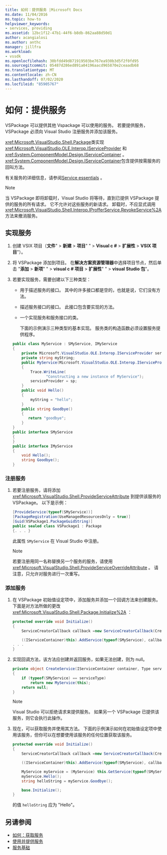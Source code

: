 ```yaml
---
title: 如何：提供服务 |Microsoft Docs
ms.date: 11/04/2016
ms.topic: how-to
helpviewer_keywords:
- services, providing
ms.assetid: 12bc1f12-47b1-44f6-b8db-862aa88d50d1
author: acangialosi
ms.author: anthc
manager: jillfra
ms.workload:
- vssdk
ms.openlocfilehash: 30bfdd49d871919503be767ea930b3d5f2f0fd95
ms.sourcegitcommit: 05487d286ed891a04196aacd965870e2ceaadb68
ms.translationtype: MT
ms.contentlocale: zh-CN
ms.lasthandoff: 07/02/2020
ms.locfileid: "85905767"
---
```

# <a name="how-to-provide-a-service"></a>如何：提供服务
VSPackage 可以提供其他 Vspackage 可以使用的服务。 若要提供服务，VSPackage 必须向 Visual Studio 注册服务并添加该服务。

 <xref:Microsoft.VisualStudio.Shell.Package>类实现 <xref:Microsoft.VisualStudio.OLE.Interop.IServiceProvider> 和 <xref:System.ComponentModel.Design.IServiceContainer> 。 <xref:System.ComponentModel.Design.IServiceContainer>包含提供按需服务的回叫方法。

 有关服务的详细信息，请参阅[Service essentials](../extensibility/internals/service-essentials.md) 。

> [!NOTE]
> 当 VSPackage 即将卸载时，Visual Studio 将等待，直到已提供 VSPackage 提供的服务的所有请求。 它不允许对这些服务的新请求。 卸载时，不应显式调用 <xref:Microsoft.VisualStudio.Shell.Interop.IProfferService.RevokeService%2A> 方法来撤消服务。

## <a name="implement-a-service"></a>实现服务

1. 创建 VSIX 项目（**文件**"  >  **新建**  >  **项目**" "  >  **Visual c #**  >  **扩展性**  >  **VSIX 项目**"）。

2. 将 VSPackage 添加到项目。 在**解决方案资源管理器**中选择项目节点，然后单击 "**添加**  >  **新项**" "  >  **visual c # 项目**  >  **扩展性**" "  >  **visual Studio 包**"。

3. 若要实现服务，需要创建以下三种类型：

   - 用于描述服务的接口。 其中的许多接口都是空的，也就是说，它们没有方法。

   - 描述服务接口的接口。 此接口包含要实现的方法。

   - 一个实现服务和服务接口的类。

     下面的示例演示三种类型的基本实现。 服务类的构造函数必须设置服务提供程序。

   ```csharp
   public class MyService : SMyService, IMyService
   {
       private Microsoft.VisualStudio.OLE.Interop.IServiceProvider serviceProvider;
       private string myString;
       public MyService(Microsoft.VisualStudio.OLE.Interop.IServiceProvider sp)
       {
           Trace.WriteLine(
                  "Constructing a new instance of MyService");
           serviceProvider = sp;
       }
       public void Hello()
       {
           myString = "hello";
       }
       public string Goodbye()
       {
          return "goodbye";
       }
   }
   public interface SMyService
   {
   }
   public interface IMyService
   {
       void Hello();
       string Goodbye();
   }

   ```

### <a name="register-a-service"></a>注册服务

1. 若要注册服务，请将添加 <xref:Microsoft.VisualStudio.Shell.ProvideServiceAttribute> 到提供该服务的 VSPackage。 以下是示例：

    ```csharp
    [ProvideService(typeof(SMyService))]
    [PackageRegistration(UseManagedResourcesOnly = true)]
    [Guid(VSPackage1.PackageGuidString)]
    public sealed class VSPackage1 : Package
    {. . . }
    ```

     此属性 `SMyService` 在 Visual Studio 中注册。

    > [!NOTE]
    > 若要注册用同一名称替换另一个服务的服务，请使用 <xref:Microsoft.VisualStudio.Shell.ProvideServiceOverrideAttribute> 。 请注意，只允许对服务进行一次重写。

### <a name="add-a-service"></a>添加服务

1. 在 VSPackage 初始值设定项中，添加服务并添加一个回调方法来创建服务。 下面是对方法所做的更改 <xref:Microsoft.VisualStudio.Shell.Package.Initialize%2A> ：

    ```csharp
    protected override void Initialize()
    {
        ServiceCreatorCallback callback =new ServiceCreatorCallback(CreateService);

        ((IServiceContainer)this).AddService(typeof(SMyService), callback);
    . . .
    }
    ```

2. 实现回调方法，该方法应创建并返回服务，如果无法创建，则为 null。

    ```csharp
    private object CreateService(IServiceContainer container, Type serviceType)
    {
        if (typeof(SMyService) == serviceType)
            return new MyService(this);
        return null;
    }
    ```

    > [!NOTE]
    > Visual Studio 可以拒绝请求来提供服务。 如果另一个 VSPackage 已提供该服务，则它会执行此操作。

3. 现在，可以获取服务并使用其方法。 下面的示例演示如何在初始值设定项中使用该服务，但你可以在想要使用该服务的任何位置获取该服务。

    ```csharp
    protected override void Initialize()
    {
        ServiceCreatorCallback callback =new ServiceCreatorCallback(CreateService);

        ((IServiceContainer)this).AddService(typeof(SMyService), callback);

        MyService myService = (MyService) this.GetService(typeof(SMyService));
        myService.Hello();
        string helloString = myService.Goodbye();

        base.Initialize();
    }
    ```

     的值 `helloString` 应为 "Hello"。

## <a name="see-also"></a>另请参阅
- [如何：获取服务](../extensibility/how-to-get-a-service.md)
- [使用并提供服务](../extensibility/using-and-providing-services.md)
- [服务基础](../extensibility/internals/service-essentials.md)
